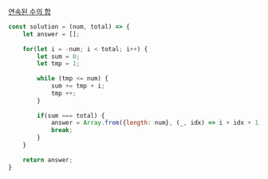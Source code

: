 [연속된 수의 합](https://school.programmers.co.kr/learn/courses/30/lessons/120923)

```js
const solution = (num, total) => {
    let answer = [];
    
    for(let i = -num; i < total; i++) {
        let sum = 0;
        let tmp = 1;
        
        while (tmp <= num) {
            sum += tmp + i;
            tmp ++;
        }
        
        if(sum === total) {
            answer = Array.from({length: num}, (_, idx) => i + idx + 1);
            break;
        }
    }
    
    return answer;
}
```